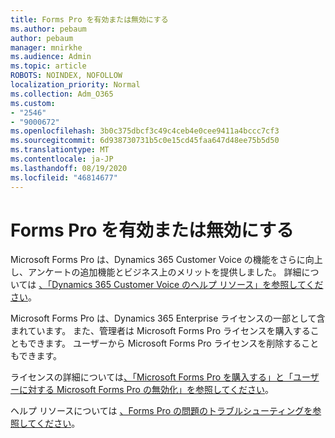 ```yaml
---
title: Forms Pro を有効または無効にする
ms.author: pebaum
author: pebaum
manager: mnirkhe
ms.audience: Admin
ms.topic: article
ROBOTS: NOINDEX, NOFOLLOW
localization_priority: Normal
ms.collection: Adm_O365
ms.custom:
- "2546"
- "9000672"
ms.openlocfilehash: 3b0c375dbcf3c49c4ceb4e0cee9411a4bccc7cf3
ms.sourcegitcommit: 6d938730731b5c0e15cd45faa647d48ee75b5d50
ms.translationtype: MT
ms.contentlocale: ja-JP
ms.lasthandoff: 08/19/2020
ms.locfileid: "46814677"
---
```

# <a name="enable-or-disable-forms-pro"></a>Forms Pro を有効または無効にする

Microsoft Forms Pro は、Dynamics 365 Customer Voice の機能をさらに向上し、アンケートの追加機能とビジネス上のメリットを提供しました。 詳細については [、「Dynamics 365 Customer Voice のヘルプ リソース」を参照してください](https://go.microsoft.com/fwlink/p/?linkid=2128357)。  

Microsoft Forms Pro は、Dynamics 365 Enterprise ライセンスの一部として含まれています。 また、管理者は Microsoft Forms Pro ライセンスを購入することもできます。 ユーザーから Microsoft Forms Pro ライセンスを削除することもできます。  

ライセンスの詳細については[、「Microsoft Forms Pro を購入する」と「ユーザー](https://docs.microsoft.com/forms-pro/purchase#purchase-microsoft-forms-pro-for-users-in-a-dynamics-365-tenant)[に対する Microsoft Forms Pro の無効化」を参照してください](https://docs.microsoft.com/forms-pro/purchase#disable-microsoft-forms-pro-for-a-user-1)。
  
ヘルプ リソースについては [、Forms Pro の問題のトラブルシューティングを参照してください](https://docs.microsoft.com/forms-pro/troubleshoot)。
